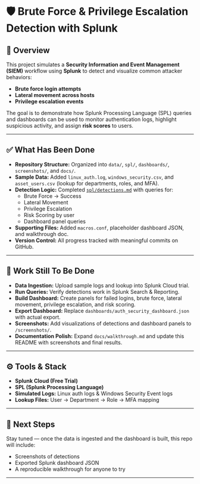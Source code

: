 # 🛡️ Brute Force & Privilege Escalation Detection with Splunk

## 📌 Overview
This project simulates a **Security Information and Event Management (SIEM)** workflow using **Splunk** to detect and visualize common attacker behaviors:
- **Brute force login attempts**
- **Lateral movement across hosts**
- **Privilege escalation events**

The goal is to demonstrate how Splunk Processing Language (SPL) queries and dashboards can be used to monitor authentication logs, highlight suspicious activity, and assign **risk scores** to users.

---

## ✅ What Has Been Done
- **Repository Structure:** Organized into `data/`, `spl/`, `dashboards/`, `screenshots/`, and `docs/`.
- **Sample Data:** Added `linux_auth.log`, `windows_security.csv`, and `asset_users.csv` (lookup for departments, roles, and MFA).
- **Detection Logic:** Completed [`spl/detections.md`](./spl/detections.md) with queries for:
  - Brute Force → Success
  - Lateral Movement
  - Privilege Escalation
  - Risk Scoring by user
  - Dashboard panel queries
- **Supporting Files:** Added `macros.conf`, placeholder dashboard JSON, and walkthrough doc.
- **Version Control:** All progress tracked with meaningful commits on GitHub.

---

## 🚧 Work Still To Be Done
- **Data Ingestion:** Upload sample logs and lookup into Splunk Cloud trial.
- **Run Queries:** Verify detections work in Splunk Search & Reporting.
- **Build Dashboard:** Create panels for failed logins, brute force, lateral movement, privilege escalation, and risk scoring.
- **Export Dashboard:** Replace `dashboards/auth_security_dashboard.json` with actual export.
- **Screenshots:** Add visualizations of detections and dashboard panels to `/screenshots/`.
- **Documentation Polish:** Expand `docs/walkthrough.md` and update this README with screenshots and final results.

---

## ⚙️ Tools & Stack
- **Splunk Cloud (Free Trial)**
- **SPL (Splunk Processing Language)**
- **Simulated Logs:** Linux auth logs & Windows Security Event logs
- **Lookup Files:** User → Department → Role → MFA mapping

---

## 🔮 Next Steps
Stay tuned — once the data is ingested and the dashboard is built, this repo will include:
- Screenshots of detections
- Exported Splunk dashboard JSON
- A reproducible walkthrough for anyone to try

---
